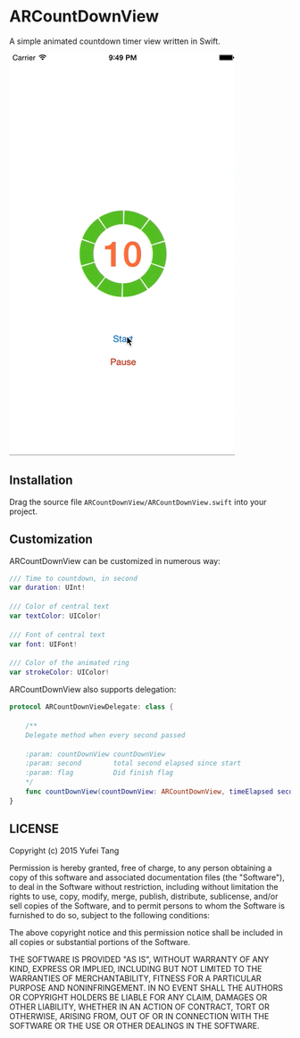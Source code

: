 # ARCountDownView
A simple animated countdown timer view written in Swift.

![](https://github.com/nero-tang/ARCountDownView/blob/master/Screenshots/ARCountDownViewDemo.gif)


## Installation

Drag the source file `ARCountDownView/ARCountDownView.swift` into your project.


## Customization

ARCountDownView can be customized in numerous way:

```swift
/// Time to countdown, in second
var duration: UInt! 

/// Color of central text
var textColor: UIColor! 

/// Font of central text
var font: UIFont! 

/// Color of the animated ring
var strokeColor: UIColor! 
```

ARCountDownView also supports delegation:
```swift
protocol ARCountDownViewDelegate: class {
    
    /**
    Delegate method when every second passed
    
    :param: countDownView countDownView
    :param: second        total second elapsed since start
    :param: flag          Did finish flag
    */
    func countDownView(countDownView: ARCountDownView, timeElapsed second: UInt, didFinish flag: Bool)
}
```

## LICENSE
Copyright (c) 2015 Yufei Tang

Permission is hereby granted, free of charge, to any person obtaining a copy of this software and associated documentation files (the "Software"), to deal in the Software without restriction, including without limitation the rights to use, copy, modify, merge, publish, distribute, sublicense, and/or sell copies of the Software, and to permit persons to whom the Software is furnished to do so, subject to the following conditions:

The above copyright notice and this permission notice shall be included in all copies or substantial portions of the Software.

THE SOFTWARE IS PROVIDED "AS IS", WITHOUT WARRANTY OF ANY KIND, EXPRESS OR IMPLIED, INCLUDING BUT NOT LIMITED TO THE WARRANTIES OF MERCHANTABILITY, FITNESS FOR A PARTICULAR PURPOSE AND NONINFRINGEMENT. IN NO EVENT SHALL THE AUTHORS OR COPYRIGHT HOLDERS BE LIABLE FOR ANY CLAIM, DAMAGES OR OTHER LIABILITY, WHETHER IN AN ACTION OF CONTRACT, TORT OR OTHERWISE, ARISING FROM, OUT OF OR IN CONNECTION WITH THE SOFTWARE OR THE USE OR OTHER DEALINGS IN THE SOFTWARE.

